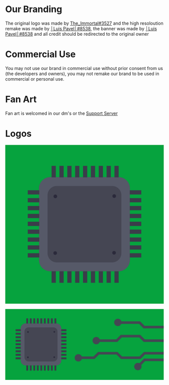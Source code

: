 # Our Branding

The original logo was made by [The_Immortal#3527](https://github.com/Immortal-3527) and the high resoloution remake was made by [│Luis Pavel│#8538](https://github.com/LuisPavelA), the banner was made by [│Luis Pavel│#8538](https://github.com/LuisPavelA) and all credit should be redirected to the original owner
# Commercial Use

You may not use our brand in commercial use without prior consent from us (the developers and owners), you may not remake our brand to be used in commercial or personal use.

# Fan Art

Fan art is welcomed in our dm's or the [Support Server](https://discord.gg/uNKfBdQHUx)

# Logos


![High Res](https://github.com/Cache-Bot/Cache-Branding/blob/main/Cache%20High%20Res.png)

![Banner](https://github.com/Cache-Bot/Cache-Branding/blob/main/Cache%20Banner.png)
